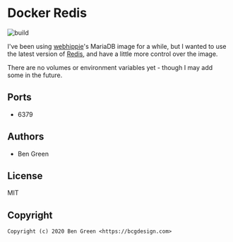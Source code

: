 # Docker Redis

![build](https://github.com/bencgreen/docker-redis/workflows/build/badge.svg)

I've been using [webhippie](https://github.com/dockhippie/redis)'s MariaDB image for a while, but I wanted to use the latest version of [Redis](https://redis.io/), and have a little more control over the image.

There are no volumes or environment variables yet - though I may add some in the future.

## Ports

* 6379

## Authors

* Ben Green

## License

MIT

## Copyright

```
Copyright (c) 2020 Ben Green <https://bcgdesign.com>
```
